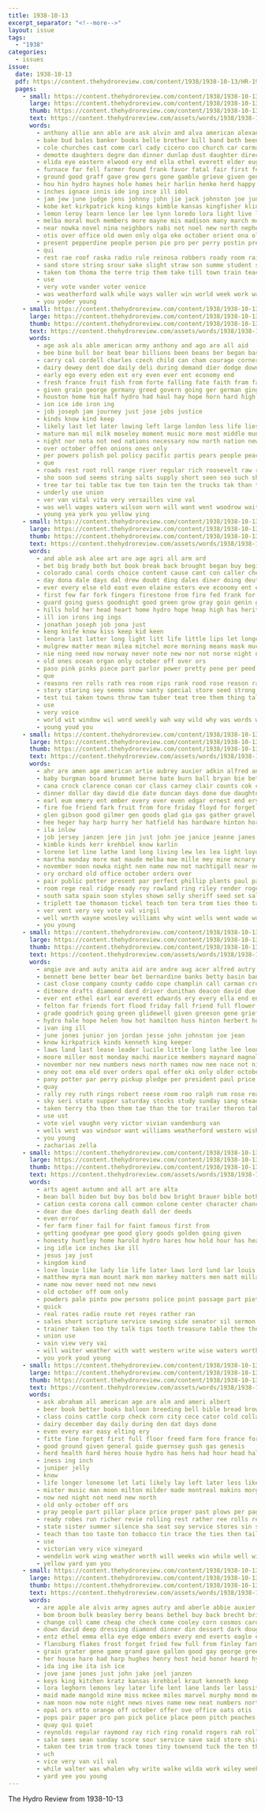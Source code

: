 ```yaml
---
title: 1938-10-13
excerpt_separator: "<!--more-->"
layout: issue
tags:
  - "1938"
categories:
  - issues
issue:
  date: 1938-10-13
  pdf: https://content.thehydroreview.com/content/1938/1938-10-13/HR-1938-10-13.pdf
  pages:
    - small: https://content.thehydroreview.com/content/1938/1938-10-13/small/HR-1938-10-13-01.jpg
      large: https://content.thehydroreview.com/content/1938/1938-10-13/large/HR-1938-10-13-01.jpg
      thumb: https://content.thehydroreview.com/content/1938/1938-10-13/thumbnails/HR-1938-10-13-01.jpg
      text: https://content.thehydroreview.com/assets/words/1938/1938-10-13/HR-1938-10-13-01.txt
      words:
        - anthony allie ann able are ask alvin and alva american alexander acon annis ake all antonio arkansas author ard ago army arm ami allen
        - bake bud bales banker books belle brother bill band both been burg betty binder big best boat bills birth better bass blood buy bright brief born berkeley boliver beulah bryan bixler bert beasley brothers barnard but bates border boys bring back byfield butler brum brick below barn brought beverly bone berry baptist bradley blaine baby bank
        - cole churches cast come carl cady cicero con church car carman colo cox charles chest curtain cane china cook cecil cross cash close carlisle clinton claude case caddo county class christine cost chet came court crail clarence care cold christ cabin cheap character city canada can
        - demotte daughters degre dan dinner dunlap dust daughter director death dog dies dark day dupont down days dance drew dionne darby dunnington done dunn during door
        - elida eye eastern elwood ery end ella ethel everett elder eugenia every even erger east enid english
        - furnace far fell farmer found frank favor fatal fair first ferguson fall fed friends front floor fay friend fort frost friendly fiest felton feast famous fame floyd fred few floy former fare friday finger fire full fore forget farm frear from for ford frances
        - ground good graff gave grew gers gone gamble grieve given gener game goodall garvey gene goodson george greeson geary gins general grand genevieve guthrie glen guest gourd gilbert gift
        - hou hin hydro haynes hole homes heir harlin henke herd happy hour hie high hor hope huron hold harold hamilton hereford henry has heart hot hand her hall hinton howard held hume house harding hollis hugh henkes hea home houts hages him had hammer heger hes husband hutchinson hail hale heriford head hafer homer hair harry hought hayden how
        - inches ignace innis ide ing ince ill idol
        - jam jew june judge jens johnny john jie jack johnston joe junior jago janzen joel
        - kobe ket kirkpatrick king kings kimble kansas kingfisher kline kinds knife keys know kaufman kane
        - lemon leroy learn lence ler lee lynn loredo lora light live living look lucile last leonard les less left lung lor later large lovely lois leota lake laredo labor loi learned laven longer lorance loreta lay line lloyd like
        - melba moral much members more mayne mis madison many march mcanally middle main miller matter mas money miss mona mal maston mac mar made man monroe might maid mor menary may moun margaret megan miles model men mary matern musi mineo mile monday most martin mexico mills mae mcclain
        - near nowka novel nina neighbors nabi not noel new north nephew nov niles news numbers nicely note niece nims necessary name notice norman night now noble newcomb nail
        - otis over office old owen only olga oke october orient ona olis ord off
        - present pepperdine people person pie pro per perry postin pretty poo pulling poage potts piano piece pat peon past poet parks proctor phipps place pigg poor pals pose public peter pastor part
        - qui
        - rest rae roof raska radio rule reinosa robbers roady room rain rey rolls roy rose rosenberger roles ridenour robertson roberta rising ralph rocks ralphs rains rough ranch real reach
        - sand store string srour sake slight straw son summe student stroke side strait saw search suit said sturgill sun sen speech state sale sedan special spies shall streams second sang sarah sea saturday sandy still santa sanders slagell supper stone sites show sharon south sept sheriff see step street save stay star sullens service stoughton spain sheldon starring she struck shen sim sunday september small streets snyder san sister stockton stock such sick sank stove sam six sport schantz soon story single
        - taken tom thoma the terre trip them take till town train teach ting tack tall trial tue tory tucker townsend than trees teacher tay top tax tod talkington then thomason texas taxis ton temples terrel tegen thomas taal try
        - use
        - very vote vander voter venice
        - was weatherford walk while ways waller win world week work walter warning worth wee west winter war walt well willie water woodrow with weather won words way word went walls will weeks wykert working walker watson
        - you yoder young
    - small: https://content.thehydroreview.com/content/1938/1938-10-13/small/HR-1938-10-13-02.jpg
      large: https://content.thehydroreview.com/content/1938/1938-10-13/large/HR-1938-10-13-02.jpg
      thumb: https://content.thehydroreview.com/content/1938/1938-10-13/thumbnails/HR-1938-10-13-02.jpg
      text: https://content.thehydroreview.com/assets/words/1938/1938-10-13/HR-1938-10-13-02.txt
      words:
        - age ask als able american army anthony and ago are all aid
        - bee bine bull bor beat bear billions been beans ber began basic bush brought balance bill bles but butter boom bie bring bruckart better biles bulk brink business biter body both back beverage
        - carry cal cordell charles czech child can cham courage corners course canning close choice comes court change city cen cases come cha cate carter cook coffee chinery cause cost cotton chief con car comfort content carolina
        - dairy dewey dent doe daily deli during demand dier dodge down ding dew desire dus devoid day days
        - early ego every eden est ery even ever ent economy end
        - fresh france fruit fish from forte falling fate faith fram fair franklin far folks ference fort fer felt fon fine faster fore fron fruits for free farmer forts fight few farm
        - given grain george germany greed govern going ger german ging gave gress gov ground general green good glory grief
        - houston home him half hydro had haul hay hope horn hard high handsome hai how helps human heir health heart herbert has her hand hull house
        - ion ice ide iron ing
        - job joseph jam journey just jose jobs justice
        - kinds know kind keep
        - likely last let later lowing left large london less life lies liberal live leaders lloyd little lehman labor lack leh lead long low ling look laws leak league leon
        - mature man mil milk moseley moment music more most middle munich many may made min mato might means men money main must matter maybe market much mineral meal
        - night nor nota not ned nations necessary now north nation news new
        - over october offen onions ones only
        - per powers polish pol policy pacific partis pears people peace price plants plan power poor pow present pleas place public powder points peoples pel part pro president press pay peo
        - que
        - roads rest root roll range river regular rich roosevelt raw rather run rice rasa roose reason road rent rates rank reich rushing record rom rat real rail room
        - sho soon sud seems string salts supply short seen sea such shown strength stacy save show seem strange study size sale shoulders son said self setting star small service stride sincere she sink states see sup second shoulder start say salmon shou shoe set stolen still salary state special
        - tree tar toi table tax tue ton tain ten the trucks tak than times tall tal trick tin taken tur throw them then too telling thomas trip
        - underly use union
        - ver van vital vita very versailles vine val
        - was well wages waters wilson worn will want went woodrow wait winters winter way wise weight why west wage worthy world while western wake william walter war washington win with weekly work water worker
        - young yea york you yellow ying
    - small: https://content.thehydroreview.com/content/1938/1938-10-13/small/HR-1938-10-13-03.jpg
      large: https://content.thehydroreview.com/content/1938/1938-10-13/large/HR-1938-10-13-03.jpg
      thumb: https://content.thehydroreview.com/content/1938/1938-10-13/thumbnails/HR-1938-10-13-03.jpg
      text: https://content.thehydroreview.com/assets/words/1938/1938-10-13/HR-1938-10-13-03.txt
      words:
        - and able ask alee art are age agri all arm ard
        - bet big brady both but book break back brought began buy begin black bein blind best bro barrier been ber better breath
        - colorado canal cords choice content cause cant con caller chee cover cubic cost carry chair come counsel comes can cheek cour car cay cen cheap child chance cat change corners courage couch course came
        - day dona dale days dal drew doubt ding dales diner doing deutsch dull down dey dering dam door dear desire deep demand does dame
        - ever every else eld east even elaine esters eve economy ent egg esa ebbing
        - first few far fork fingers firestone from fire fed frank for fall free fuel field forts found funny ford face fond farwell fair forward flakes fea fine
        - guard going guess goodnight good green grow gray goin genin glad gers globe glance
        - hills hold her head heart home hydro hope heap high has heritage hink happy had held how hand hes hands him hurry hurt heard hot hair hard
        - ill ion irons ing ings
        - jonathan joseph job jona just
        - keng knife know kiss keep kid keen
        - lenora last latter long light litt life little lips let longer low lines luck later line living lands look like lower large lamp lyla lees lee love
        - mulgrew matter mean milea mitchel more morning means mask much men money mass made mote mae mile may miss many moren miles most moment moody must might mat mors
        - nie ning need now norway never note new nor not norse night near needs
        - old ones ocean organ only october off over ors
        - paso pink pinks piece part parlor power pretty pene per peed place plane pick price purchase process pal parker present
        - que
        - reasons ren rolls rath rea room rips rank rood rose reason ranks run rai river root radio real rather red reps rom
        - story staring sey seems snow santy special store seed strong self service set sample she study sky sunday sharp sea smile still school such seal shadow states sailing sir sat sell slight side standard starts say speak sons said sprout sic shows see supply sider safe spark sailors stum spill stress stay sleep ship spoon start seamen save state stump son
        - test tui taken towns throw tam tuber teat tree them thing talk tickles times trate tol touch truly table the try trip tim trust ted tears too toni thon trees than tissue then takes timber take tell ton toa trucks
        - use
        - very voice
        - world wit window wil word weekly wah way wild why was words water with ways wise working will work worlds willing wood wait well wish wiser waiter wonder winter white worn went want won
        - young youd you
    - small: https://content.thehydroreview.com/content/1938/1938-10-13/small/HR-1938-10-13-04.jpg
      large: https://content.thehydroreview.com/content/1938/1938-10-13/large/HR-1938-10-13-04.jpg
      thumb: https://content.thehydroreview.com/content/1938/1938-10-13/thumbnails/HR-1938-10-13-04.jpg
      text: https://content.thehydroreview.com/assets/words/1938/1938-10-13/HR-1938-10-13-04.txt
      words:
        - ahr are amen age american artie aubrey auxier adkin alfred and aid allen anthony ain all
        - baby burgman board brummet berne bate burn ball bryan bie better boschert betty ber best banks band been brum ballou bank buy bradley bare blaine business basher bone bearer binge bean bertha
        - cana crock clarence conan cor class carney clair counts cok car can come chism close county chron cottey city cake corl charles caddo charlie cashier cream cope check cappo cotte cai chris ceci character coy cash collier cen cox che
        - dinner dollar day david die date duncan days done due daughters doing diamond dick dull daughter delmar delon
        - earl eum emery ent ember every ever even edgar ernest end ery
        - fire foe friend fark fruit from fore friday floyd for forget funny fund froude first flex friendly folks
        - glen gibson good gilmer gen goods glad gia gas gather gravel grain grady gift glass
        - hee heger hay harp hurry her hatfield has hardware hinton hora house huff home hus harsy harvey hume heatley harold happs hike harry hydro herbert howe hida herman herndon held hamilton
        - ila inlow
        - job jersey janzen jere jin just john joe janice jeanne janes
        - kimble kinds kerr krehbiel know karlin
        - lorene let line lathe land long living lew les lea light loyd leo large lawson last little ler lubbock lia lee lied list
        - martha monday more mat maude melba mae mille mey mine mcnary mary martin majors mand mone mckee minta moose mond march matter money mcanally master made mcalester milling miller miss mail mee mire mew men matin marin
        - november noon nowka night nen name now not nachtigall near new news
        - ory orchard old office october orders over
        - pair public potter present par perfect phillip plants paul past pledger people pack pati peper press pitzer per paull price pen post pia palmer president pier
        - room rege real ridge ready roy rowland ring riley render rogers rings rien ray rom rate rado ruhl ried ridenour rad roberta reese ran ralphs russell reo rust
        - south sata spain soon styles shown selly sheriff seed set sala shower stoves second scot strong son seals special sunday starts state shields sale subject schoo simmons september sodders smith sassi six saturday say service soca stock sick supper sera store side sur sek sone sun stone see stout shaban sens
        - triplett tae thomason tickel teach ton tera trom ties thee taken tell texas times tracy tag tindel taylor the trust tina teed ten tee them thon tome
        - ver vent very vey vote val virgil
        - well worth wayne woosley williams why wint wells went wade woodrow watch was with wheat wack week washer welding walker while want wie work wil wile will willie wood
        - you young
    - small: https://content.thehydroreview.com/content/1938/1938-10-13/small/HR-1938-10-13-05.jpg
      large: https://content.thehydroreview.com/content/1938/1938-10-13/large/HR-1938-10-13-05.jpg
      thumb: https://content.thehydroreview.com/content/1938/1938-10-13/thumbnails/HR-1938-10-13-05.jpg
      text: https://content.thehydroreview.com/assets/words/1938/1938-10-13/HR-1938-10-13-05.txt
      words:
        - angie ave and auty anita aid are andre aug acer alfred autry alva ast alsup ady all
        - bennett bene better bear bet bernardine banks betty basin bands bond barber bus business best blanchard bill bank big borrow black byrum ben but bobby book billy beck brother bread buhl banish box burnette baptist back been ball
        - cast close company county caddo cope champlin call carman crownover cop cobb church cordell comes class chapel can city coffee caton cook clifford cash chief charles charter carnival carver colony clarence common cold cover change creason come cost creek
        - ditmore drafts diamond dard driver dunithan deacon david due dick door duly demand does day date drinks dungan daughter
        - ever ent ethel earl ear everett edwards ery every ella end english east
        - felton far friends fort flood friday fall friend full flower flex frost farms flansburg first for from famous farm franklin fam fons
        - grade goodrich going green glidewell given greeson gene grief glee guthrie gourd goon gave grover gores good gripe gifford george gold gram
        - hydro hale hope helen how hot hamilton huss hinton herbert hogan heard hills hopewell harold her hom harry hatfield hose hume heen has henry him hop heger hier homer hamil hammer har home house higgins
        - ivan ing ill
        - june jones junior jon jordan jesse john johnston joe jean
        - know kirkpatrick kinds kenneth king keeper
        - laws land last lease leader lucile little long lathe lee leonard lass loan law laughter liberal line larger lola lobe leland lloyd look
        - moore miller most monday machi maurice members maynard magnolia morrow maye more miss much mine morning made man money martin mona mark music mcallister mcnary mores many mae merry missouri march mickey
        - november nor new numbers news north names now nee nace not night
        - oney oot oma old over orders opal offer oki only older october office
        - pany potter par perry pickup pledge per president paul price power pie pearl pay paton pas past paper pick potes pure payne pink pro poos pies public
        - quay
        - rally rey ruth rings robert reese room roo ralph rum rose reading robertson register richardson rolls run real ring rochell riggs roy rogers rest rhymes
        - sky seri state supper saturday stocks study sunday sang stead sons schools shields station spanish shown sheldon special stock save surplus september seno shaw states share sick song sam side seal speaks speech sell sole south see smith son simple school sake sale service she sin stoves skaggs sims sylvester smiley seals scott speak sullens short shook
        - taken terry tha then them tae than the tor trailer theron tak thomas ton tad taff tough take thom trueman try tardy trip taylor
        - use ust
        - vote viel vaughn very victor vivian vandenburg van
        - wells west was windsor want williams weatherford western wish warm waltz woodrow will wildman week with weekly wever world work walker winners waller
        - you young
        - zacharias zella
    - small: https://content.thehydroreview.com/content/1938/1938-10-13/small/HR-1938-10-13-06.jpg
      large: https://content.thehydroreview.com/content/1938/1938-10-13/large/HR-1938-10-13-06.jpg
      thumb: https://content.thehydroreview.com/content/1938/1938-10-13/thumbnails/HR-1938-10-13-06.jpg
      text: https://content.thehydroreview.com/assets/words/1938/1938-10-13/HR-1938-10-13-06.txt
      words:
        - arts agent autumn and all art are alta
        - bean ball biden but buy bas bold bow bright brauer bible both bel brill ber boos big better
        - cation cesta corona call common colone center character chance christian court chris coins certain circle crochet care cotton
        - dear due does darling death dall der deeds
        - even error
        - fer farm finer fail for faint famous first from
        - getting goodyear gee good glory goods golden going given
        - honesty huntley home harold hydro hares how hold hour has heart heaven her
        - ing idle ice inches ike ill
        - jesus jay just
        - kingdom kind
        - love louie like lady lie life later laws lord lund lar louis lovely living lesson little lala
        - matthew myra man mount mark mon markey matters men matt millar might mineral math method mine many may mescal matter most
        - name now never need not new news
        - old october off oom only
        - powders pale pinto pow persons police point passage part piety payne past powder present pop power pees potts pat
        - quick
        - real rates radio route ret reyes rather ran
        - sales short scripture service sewing side senator sil sermon standing sunny stands shall smaller sula see saint start such street sin sap stove send silk smile springs string stamps
        - trainer taken too thy talk tips tooth treasure table thee then the take tines them try thing top tell
        - union use
        - vain view very vai
        - will waiter weather with watt western write wise waters worthy win well world word wheelan while worl words way why wie
        - you york youd young
    - small: https://content.thehydroreview.com/content/1938/1938-10-13/small/HR-1938-10-13-07.jpg
      large: https://content.thehydroreview.com/content/1938/1938-10-13/large/HR-1938-10-13-07.jpg
      thumb: https://content.thehydroreview.com/content/1938/1938-10-13/thumbnails/HR-1938-10-13-07.jpg
      text: https://content.thehydroreview.com/assets/words/1938/1938-10-13/HR-1938-10-13-07.txt
      words:
        - ask abraham all american age are alm and ameri albert
        - beer book better books balloon breeding bell bible bread brown belt but barbara braid brother best brothers beak bright back
        - class coins cattle corp check corn city cece cator cold collar can car cant common cor cure circle carbon cord christian church case cooler carry
        - dairy december day daily during den dat days done
        - even every ear easy elting ery
        - fitte fine forget first full floor freed farm fore france for far fall farmer faster flatter famous francis
        - good ground given general guide guernsey gush gas genesis
        - herd health hard heres house hydro has hens had hour head half how
        - iness ing inch
        - juniper jelly
        - know
        - life longer lonesome let lati likely lay left later less like last lunar look late lead lor low light laundry
        - mister music man moon milton milder made montreal makins morgan mor mon meal mission much min maes may mis minor more might meals most many
        - now ned night not need new north
        - old only october off ors
        - pray people part pillar place price proper past plows per page prince pretty present pound phil
        - ready robes run richer revie rolling rest rather ree rolls records ries roosevelt rate room
        - state sister summer silence sha seat soy service stores sin said store strength station shows sion shank still season shown short student silva simple santa sewing seraphin sarah spring shanks size slim seem sater schmits second speaks sweep states send sash small showers start smokes step smoke such
        - teach than too taste ton tobacco tin trace the ties then tailor tey take trim test them
        - use
        - victorian very vice vineyard
        - wendelin work wing weather worth will weeks win while well with winter worl was writer want wacker why worn world wear
        - yellow yard yan you
    - small: https://content.thehydroreview.com/content/1938/1938-10-13/small/HR-1938-10-13-08.jpg
      large: https://content.thehydroreview.com/content/1938/1938-10-13/large/HR-1938-10-13-08.jpg
      thumb: https://content.thehydroreview.com/content/1938/1938-10-13/thumbnails/HR-1938-10-13-08.jpg
      text: https://content.thehydroreview.com/assets/words/1938/1938-10-13/HR-1938-10-13-08.txt
      words:
        - are apple ale alvis army agnes autry and aberle abbie auxier arn anda arnetta all anna ask
        - bom broom bulk beasley berry beans bethel buy back brecht bridge banner brown bashan bring burn buys big bright best bert butter bari bratcher better blue barr
        - change coll came cheap che check come cooley corn cosmos card cline comes cream cabbage colorado church coffee carlisle custer cost cold car city christmas can cox carmen choice
        - down david deep dressing diamond dinner din dessert dark douglas deck day dalle during daughter drain dewey doo
        - entz ethel emma ella eye edge embers every end everts eagle ewy
        - flansburg flakes frost forget fried few full from finley farmer foote fam freeman fargo first froese fred flowers found friday forks fancy friends faster for fillers
        - grain grater gene game grand gave gallon good gay george green gold general glass gin gun grapes glen guild grate gregg garden grape
        - her house hare had harp hughes henry host heid honor heard hydro how has honey high horse harry heger husbands heide heres hale home har heidebrecht handle
        - ida ing ike ita ish ice
        - jove jane jones just john jake joel janzen
        - keys king kitchen kratz kansas krehbiel kraut kenneth keep
        - lora leghorn lemons ley later life lent lane lands ler lassiter last line lulu like lead lorance lynn lone lai lie light lee let lewellin letter
        - maid made mangold mine miss mckee miles marvel murphy mond members mae must mer missouri match moscow michael mason montgomery monarch monday mory middle means money miller much more mary may mis mission mcalester martha marvin
        - nam noon now note night news nives name new neat numbers north not non
        - opal ors otto orange off october offer ove office oats otis
        - pops pair paper pro pan pick police place peon pitch peaches people plenty pounds pancake present president paul pal pure powder pound payne public per peach
        - quay qui quiet
        - reynolds regular raymond ray rich ring ronald rogers rah roll real ready race roy ranney ralston rowland rola
        - sale sees sean sunday score sour service save said store shirley speed sky surgeon sack saturday such sat soap salt sieve sister school station salad son sheldon samson stephens strawberry south start solid sante seats see sam samples stand smith she summer special sammy story stick
        - taken tee trim trom track tones tiny townsend tuck the ten than tober toy tuttle take thralls table ton try them
        - uch
        - vice very van vil val
        - while walter was whalen why write walke wilda work wiley week weatherford will weather wax wear with williams win white want wood went wykert walker
        - yard yee you young
---
```


The Hydro Review from 1938-10-13

<!--more-->

